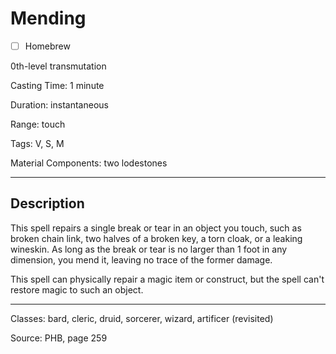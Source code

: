 # Mending

- [ ] Homebrew

0th-level transmutation

Casting Time: 1 minute

Duration: instantaneous

Range: touch

Tags: V, S, M

Material Components: two lodestones

---

## Description
This spell repairs a single break or tear in an object you touch, such as broken chain link, two halves of a broken key, a torn cloak, or a leaking wineskin. As long as the break or tear is no larger than 1 foot in any dimension, you mend it, leaving no trace of the former damage.

This spell can physically repair a magic item or construct, but the spell can't restore magic to such an object.

---

Classes: bard, cleric, druid, sorcerer, wizard, artificer (revisited)

Source: PHB, page 259
